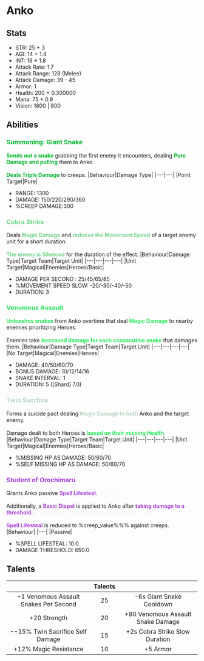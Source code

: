 # Anko
## Stats
- STR: 25 + 3
- AGI: 14 + 1.4
- INT: 16 + 1.8
- Attack Rate: 1.7
- Attack Range: 128 (Melee)
- Attack Damage: 39 - 45
- Armor: 1
- Health: 200 + 0.300000
- Mana: 75 + 0.9
- Vision: 1800 | 800
## Abilities
### <b><font color='#00B730'>Summoning: Giant Snake</font></b>
<b><font color='#00B730'>Sends out a snake</font></b> grabbing the first enemy it encounters, dealing <b><font color='#00B730'>Pure Damage and pulling</font></b> them to Anko. <br><br> <b><font color='#00B730'>Deals Triple Damage</font></b> to creeps.
|Behaviour|Damage Type|
|---|---|
|Point Target|Pure|

- RANGE: 1300
- DAMAGE: 150/220/290/360
- %CREEP DAMAGE:300
### <b><font color='#78D590'>Cobra Strike</font></b>
Deals<b><font color='#78D590'> Magic Damage</font></b> and <b><font color='#78D590'>reduces the Movement Speed</font></b> of a target enemy unit for a short duration. <br><br> <b><font color='#78D590'>The enemy is Silenced</font></b> for the duration of the effect.
|Behaviour|Damage Type|Target Team|Target Unit|
|---|---|---|---|
|Unit Target|Magical|Enemies|Heroes/Basic|

- DAMAGE PER SECOND : 25/45/65/85
- %MOVEMENT SPEED SLOW: -20/-30/-40/-50
- DURATION: 3
### <b><font color='#2CEA5E'>Venomous Assault</font></b>
<b><font color='#2CEA5E'>Unleashes snakes</font></b> from Anko overtime that deal <b><font color='#2CEA5E'>Magic Damage</font></b> to nearby enemies prioritizing Heroes. <br><br> Enemies take <b><font color='#2CEA5E'>increased damage for each consecutive snake</font></b> that damages them.
|Behaviour|Damage Type|Target Team|Target Unit|
|---|---|---|---|
|No Target|Magical|Enemies|Heroes|

- DAMAGE: 40/50/60/70
- BONUS DAMAGE: 10/12/14/16
- SNAKE INTERVAL: 1
- DURATION: 5 ([Shard] 7.0)
### <b><font color='#B8D3BE'>Twin Sacrfice</font></b>
Forms a suicide pact dealing <b><font color='#B8D3BE'>Magic Damage to both</font></b> Anko and the target enemy. <br><br> Damage dealt to both Heroes is <b><font color='#2CEA5E'>based on their missing Health</font></b>.
|Behaviour|Damage Type|Target Team|Target Unit|
|---|---|---|---|
|Unit Target|Magical|Enemies|Heroes/Basic|

- %MISSING HP AS DAMAGE: 50/60/70
- %SELF MISSING HP AS DAMAGE: 50/60/70
### <b><font color='#AA43D8'>Student of Orochimaru</font></b>
Grants Anko passive <b><font color='#AA43D8'>Spell Lifesteal.</font></b> <b><font color='#F7F7F7'>(+0.5% )</font></b> <br><br> Additionally, a <b><font color='#AA43D8'>Basic Dispel</font></b> is applied to Anko after <b><font color='#AA43D8'>taking damage to a threshold. </font></b> <b><font color='#F7F7F7'>(-%damage_threshold_per_level_bonus% HP)</font></b><br><br><b><font color='#AA43D8'>Spell Lifesteal</font></b> is reduced to %creep_value%%% against creeps.
|Behaviour|
|---|
|Passive|

- %SPELL LIFESTEAL: 10.0
- DAMAGE THRESHOLD: 650.0
## Talents
| | Talents | |
| :---: | :---: | :---: |
| +1 Venomous Assault Snakes Per Second | 25 | -6s Giant Snake Cooldown |
| +20 Strength | 20 | +80 Venomous Assault Snake Damage |
| --15% Twin Sacrifice Self Damage | 15 | +2s Cobra Strike Slow Duration  |
| +12% Magic Resistance | 10 | +5 Armor |
